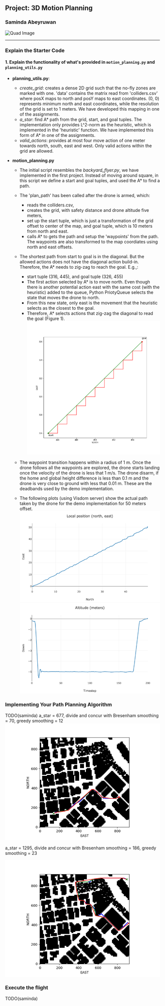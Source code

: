 ## Project: 3D Motion Planning
### Saminda Abeyruwan
![Quad Image](./misc/enroute.png)

---
### Explain the Starter Code

#### 1. Explain the functionality of what's provided in `motion_planning.py` and `planning_utils.py`

* __planning_utils.py__:
    * _create_grid_: creates a dense 2D grid such that the no-fly zones are marked with one. 
'data' contains the matrix read from 'colliders.csv' where posX maps to north and posY maps to east coordinates.
(0, 0) represents minimum north and east coordinates, while the resolution of the grid is set to 1 meters. 
We have developed this mapping in one of the assignments.
    * _a_star_: find A* path from the grid, start, and goal tuples. The implementation only
provides L^2-norm as the heuristic, which is implemented in the 'heuristic' function. We have implemented 
this form of A* in one of the assignments.  
    * _valid_actions_: provides at most four move action of one meter towards north, south, east and west. Only valid 
actions within the grid are allowed.

* __motion_planning.py__
    * The initial script resembles the _backyard_flyer.py_, we have implemented in the 
first project. Instead of moving around square, in this script we define a start and goal
tuples, and used the A* to find a path. 
    * The 'plan_path' has been called after the drone is armed, which:
        * reads the colliders.csv, 
        * creates the grid, with safety distance and drone altitude five meters,
        * set up the start tuple, which is just a transformation of the 
        grid offset to center of the map, and goal tuple, which is 10 meters from 
        north and east. 
        * calls A* to gets the path and setup the 'waypoints' from the path. 
        The waypoints are also transformed to the map coordiates using north and east offsets.
    * The shortest path from start to goal is in the diagonal. But the allowed actions does not have 
    the diagonal action build-in. Therefore, the A* needs to zig-zag to reach the goal. E.g.,:
        * start tuple (316, 445), and goal tuple (326, 455)
        * The first action selected by A* is to move north. Even though there is another potential action east
        with the same cost (with the heuristic) added to the queue, Python PriotyQueue selects the state that moves 
        the drone to north. 
        * From this new state, only east is the movement that the heuristic selects as the closest to the goal.
        * Therefore, A* selects actions that zig-zag the diagonal to read the goal (Figure 1).
![Demo Path](./misc/demo_motion_planning.png)          

    * The waypoint transition happens within a radius of 1 m. Once the drone follows all the waypoints are explored, the drone starts landing once the 
    velocity of the drone is less that 1 m/s. The drone disarm, if the home and global
    height difference is less than 0.1 m and the drone is very close to ground with less 
    that 0.01 m. These are the deadbands used by the demo implementation. 
    * The following plots (using Visdom server) show the actual path taken by the drone for the demo
    implementation for 50 meters offset.
![NE Path](./misc/ne.png)
![D](./misc/d.png)              

### Implementing Your Path Planning Algorithm

TODO(saminda)
a_star = 677, divide and concur with Bresenham smoothing = 70, greedy smoothing = 12 
![NE Path](./misc/path1.png)

a_star = 1295, divide and concur with Bresenham smoothing = 186, greedy smoothing = 23 

![NE Path](./misc/path2.png)

### Execute the flight

TODO(saminda)